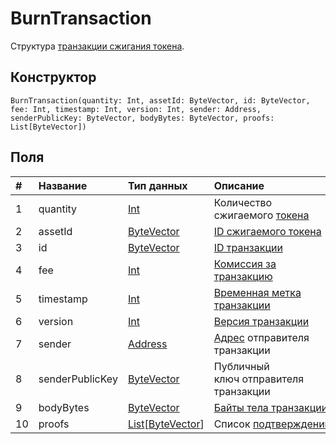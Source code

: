 # BurnTransaction

Структура [транзакции сжигания токена](/blockchain/transaction-type/burn-transaction.md).

## Конструктор

``` ride
BurnTransaction(quantity: Int, assetId: ByteVector, id: ByteVector, fee: Int, timestamp: Int, version: Int, sender: Address, senderPublicKey: ByteVector, bodyBytes: ByteVector, proofs: List[ByteVector])
```

## Поля

| # | Название | Тип данных | Описание |
| :--- | :--- | :--- | :--- |
| 1 | quantity | [Int](/ride/data-types/int.md) | Количество сжигаемого [токена](/blockchain/token.md) |
| 2 | assetId | [ByteVector](/ride/data-types/byte-vector.md) | [ID сжигаемого токена](/blockchain/token/token-id.md) |
| 3 | id | [ByteVector](/ride/data-types/byte-vector.md) | [ID транзакции](/blockchain/transaction/transaction-id.md) |
| 4 | fee | [Int](/ride/data-types/int.md) | [Комиссия за транзакцию](/blockchain/transaction/transaction-fee.md) |
| 5 | timestamp | [Int](/ride/data-types/int.md) | [Временная метка транзакции](/blockchain/transaction/transaction-timestamp.md) |
| 6 | version | [Int](/ride/data-types/int.md) | [Версия транзакции](/blockchain/transaction/transaction-version.md) |
| 7 | sender | [Address](/ride/structures/common-structures/address.md) | [Адрес](/blockchain/account/address.md) отправителя транзакции |
| 8 | senderPublicKey | [ByteVector](/ride/data-types/byte-vector.md) | Публичный ключ отправителя транзакции |
| 9 | bodyBytes | [ByteVector](/ride/data-types/byte-vector.md) | [Байты тела транзакции](/blockchain/transaction/transaction-body-bytes.md) |
| 10 | proofs | [List](/ride/data-types/list.md)[[ByteVector](/ride/data-types/byte-vector.md)] | Список [подтверждений](/blockchain/transaction/transaction-proof.md) |
